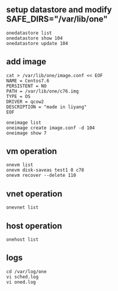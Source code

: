 ## setup datastore and modify SAFE_DIRS="/var/lib/one"
```
onedatastore list
onedatastore show 104
onedatastore update 104
```
## add image
```
cat > /var/lib/one/image.conf << EOF
NAME = Centos7.6
PERSISTENT = NO
PATH = /var/lib/one/c76.img
TYPE = OS
DRIVER = qcow2
DESCRIPTION = "made in liyang"
EOF

oneimage list
oneimage create image.conf -d 104
oneimage show 7
```
## vm operation
```
onevm list
onevm disk-saveas test1 0 c78
onevm recover --delete 110
```
## vnet operation
```
onevnet list
```
## host operation
```
onehost list
```
## logs
```
cd /var/log/one
vi sched.log
vi oned.log
```
